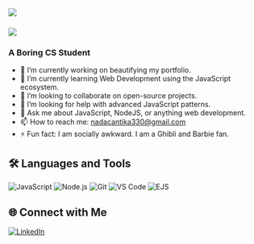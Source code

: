 <img align="left" src="https://visitor-badge.laobi.icu/badge?page_id=acaxoxo.acaxoxo" />

<h1 align="left">
    <img src="https://readme-typing-svg.herokuapp.com/?font=Righteous&size=35&center=true&vCenter=true&width=500&height=70&duration=4000&lines=Hi+There!+👋;+I'm+acaxoxo!;" />
</h1>
<h3 align="left">A Boring CS Student</h3>

- 🔭 I’m currently working on beautifying my portfolio.
- 🌱 I’m currently learning Web Development using the JavaScript ecosystem.
- 👯 I’m looking to collaborate on open-source projects.
- 🤔 I’m looking for help with advanced JavaScript patterns.
- 💬 Ask me about JavaScript, NodeJS, or anything web development.
- 📫 How to reach me: nadacantika330@gmail.com
- ⚡ Fun fact: I am socially awkward. I am a Ghibli and Barbie fan.

## 🛠️ Languages and Tools
![JavaScript](https://img.shields.io/badge/-JavaScript-F7DF1E?style=flat&logo=javascript&logoColor=black)
![Node.js](https://img.shields.io/badge/-Node.js-339933?style=flat&logo=node.js&logoColor=white)
![Git](https://img.shields.io/badge/-Git-F05032?style=flat&logo=git&logoColor=white)
![VS Code](https://img.shields.io/badge/-VS%20Code-007ACC?style=flat&logo=visual-studio-code&logoColor=white)
![EJS](https://img.shields.io/badge/-EJS-232323?style=flat&logo=ejs&logoColor=white)

## 🌐 Connect with Me
[![LinkedIn](https://img.shields.io/badge/-LinkedIn-0A66C2?style=flat&logo=linkedin&logoColor=white)](https://www.linkedin.com/in/nada-asmarani-cantika-dewi-262701308/)
